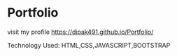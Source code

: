 # Portfolio

visit my profile
https://dipak491.github.io/Portfolio/

Technology Used:
HTML,CSS,JAVASCRIPT,BOOTSTRAP
